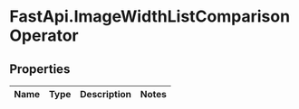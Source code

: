 # FastApi.ImageWidthListComparisonOperator

## Properties
Name | Type | Description | Notes
------------ | ------------- | ------------- | -------------
